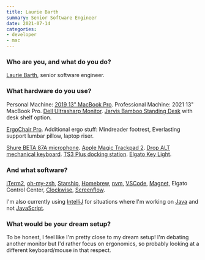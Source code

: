 ```yaml
---
title: Laurie Barth
summary: Senior Software Engineer
date: 2021-07-14
categories:
- developer
- mac
---
```


### Who are you, and what do you do?

[Laurie Barth](https://laurieontech.com/ "Laurie's website."), senior software engineer.

### What hardware do you use?

Personal Machine: [2019 13" MacBook Pro][macbook-pro]. Professional Machine: 2021 13" MacBook Pro. [Dell Ultrasharp Monitor][u2718q]. [Jarvis Bamboo Standing Desk][jarvis-bamboo] with desk shelf option. 

[ErgoChair Pro][ergochair-pro]. Additional ergo stuff: Mindreader footrest, Everlasting support lumbar pillow, laptop riser.

[Shure BETA 87A microphone][beta-87a]. [Apple Magic Trackpad 2][magic-trackpad-2]. [Drop ALT mechanical keyboard][alt]. [TS3 Plus docking station][ts3-plus]. [Elgato Key Light][key-light].

### And what software?

[iTerm2][], [oh-my-zsh][], [Starship][], [Homebrew][], [nvm][], [VSCode][visual-studio-code], [Magnet][], Elgato Control Center, [Clockwise][], [Screenflow][].

I'm also currently using [IntelliJ][intellij-idea] for situations where I'm working on [Java][] and not [JavaScript][].

### What would be your dream setup?

To be honest, I feel like I'm pretty close to my dream setup! I'm debating another monitor but I'd rather focus on ergonomics, so probably looking at a different keyboard/mouse in that respect.

[alt]: https://drop.com/buy/drop-alt-mechanical-keyboard "A mechanical keyboard."
[beta-87a]: http://web.archive.org/web/20190414174748/http://www.shure.com:80/americas/products/microphones/beta/beta-87A-vocal-microphone "A condenser microphone."
[clockwise]: https://actproductions.net/clockwise/ "An alerts and triggers status bar application for macOS."
[ergochair-pro]: https://www.autonomous.ai/office-chairs/ergonomic-chair "An ergonomic desk chair."
[homebrew]: https://brew.sh/ "Command-line package manager for Mac OS X."
[intellij-idea]: https://www.jetbrains.com/idea/ "A developer's IDE."
[iterm2]: https://iterm2.com/ "An alternative terminal application for Mac OS X."
[jarvis-bamboo]: http://web.archive.org/web/20230420184717/https://www.fully.com/standing-desks/jarvis/jarvis-adjustable-height-desk-bamboo.html "A standing desk."
[java]: http://web.archive.org/web/20221226094350/https://www.java.com/en/ "A cross-platform compiled programming language."
[javascript]: https://en.wikipedia.org/wiki/JavaScript "An interpreted scripting language."
[key-light]: https://www.elgato.com/us/en/p/key-light "A light."
[macbook-pro]: https://www.apple.com/macbook-pro/ "A laptop."
[magic-trackpad-2]: https://en.wikipedia.org/wiki/Magic_Trackpad_2 "A trackpad for desktop machines."
[magnet]: https://magnet.crowdcafe.com/ "Mac software for organising windows."
[nvm]: https://github.com/nvm-sh/nvm "Version management software for node."
[oh-my-zsh]: https://github.com/ohmyzsh/ohmyzsh "A framework of extensions and themes for the zsh shell."
[screenflow]: http://www.telestream.net/screenflow/overview.htm "A screencasting studio for the Mac."
[starship]: https://starship.rs/ "Software to generate a prompt for shells."
[ts3-plus]: https://www.caldigit.com/ts3-plus/ "A Thunderbolt dock."
[u2718q]: http://web.archive.org/web/20230706203751/https://www.dell.com/en-si/work/shop/cty/pdp/spd/dell-u2718q-monitor "A 27 inch 4K monitor."
[visual-studio-code]: https://code.visualstudio.com/ "A development IDE."
